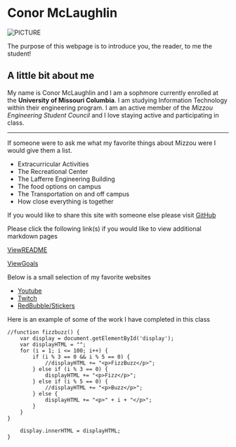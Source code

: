# Conor McLaughlin

![PICTURE](https://cdn.pixabay.com/photo/2013/07/12/17/20/leaf-152047_960_720.png)

The purpose of this webpage is to introduce you, the reader, to me the student!

## A little bit about me
My name is Conor McLaughlin and I am a sophmore currently enrolled at the **University of Missouri Columbia**. I am studying Information Technology within their engineering program. I am an active member of the *Mizzou Engineering Student Council* and I love staying active and participating in class.

------------------------

If someone were to ask me what my favorite things about Mizzou were I would give them a list.
                                                
- Extracurricular Activities
- The Recreational Center
- The Lafferre Engineering Building
- The food options on campus
- The Transportation on and off campus 
- How close everything is together

If you would like to share this site with someone else please visit [GitHub](https://github.com/TryConor/IT1000PROJECT.git)

Please click the following link(s) if you would like to view additional markdown pages

[ViewREADME](README.md)

[ViewGoals](GOALS.md)

Below is a small selection of my favorite websites
- [Youtube](https://www.youtube.com/)
- [Twitch](https://www.twitch.tv/)
- [RedBubble/Stickers](https://www.redbubble.com/shop/stickers)

Here is an example of some of the work I have completed in this class
```
//function fizzbuzz() {
    var display = document.getElementById('display');
    var displayHTML = "";
    for (i = 1; i <= 100; i++) {
        if (i % 3 == 0 && i % 5 == 0) {
            //displayHTML += "<p>FizzBuzz</p>";
        } else if (i % 3 == 0) {
            displayHTML += "<p>Fizz</p>";
        } else if (i % 5 == 0) {
            //displayHTML += "<p>Buzz</p>";
        } else {
            displayHTML += "<p>" + i + "</p>";
        }
    }
}

	display.innerHTML = displayHTML;
}
```




 
